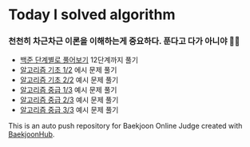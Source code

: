 # Today I solved algorithm 
### 천천히 차근차근 이론을 이해하는게 중요하다. 푼다고 다가 아니야 🙅‍♂️ 
- [백준 단계별로 풀어보기](https://www.acmicpc.net/step) 12단계까지 풀기
- [알고리즘 기초 1/2](https://code.plus/course/41) 에시 문제 풀기
- [알고리즘 기초 2/2](https://code.plus/course/42) 예시 문제 풀기
- [알고리즘 중급 1/3](https://code.plus/course/43) 예시 문제 풀기
- [알고리즘 중급 2/3](https://code.plus/course/44) 예시 문제 풀기
- [알고리즘 중급 3/3](https://code.plus/course/45) 예시 문제 풀기

This is an auto push repository for Baekjoon Online Judge created with [BaekjoonHub](https://github.com/BaekjoonHub/BaekjoonHub).
